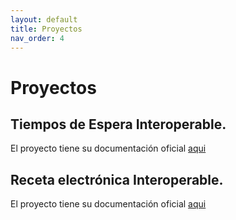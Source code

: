 ```yaml
---
layout: default
title: Proyectos
nav_order: 4
---
```


# Proyectos 

## Tiempos de Espera Interoperable.

El proyecto tiene su documentación oficial [aqui](https://interoperabilidad.minsal.cl/fhir/ig/tei)

## Receta electrónica Interoperable.

El proyecto tiene su documentación oficial [aqui](https://interoperabilidad.minsal.cl/fhir/ig/snre)
